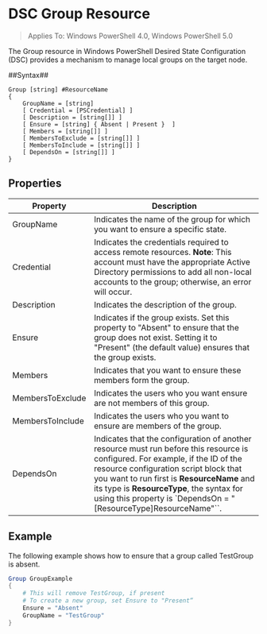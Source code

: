 # DSC Group Resource

> Applies To: Windows PowerShell 4.0, Windows PowerShell 5.0

The Group resource in Windows PowerShell Desired State Configuration (DSC) provides a mechanism to manage local groups on the target node.

##Syntax##
```
Group [string] #ResourceName
{
    GroupName = [string]
    [ Credential = [PSCredential] ]
    [ Description = [string[]] ]
    [ Ensure = [string] { Absent | Present }  ]
    [ Members = [string[]] ]
    [ MembersToExclude = [string[]] ]
    [ MembersToInclude = [string[]] ]
    [ DependsOn = [string[]] ]
}
```

## Properties

|  Property  |  Description   | 
|---|---| 
| GroupName| Indicates the name of the group for which you want to ensure a specific state.| 
| Credential| Indicates the credentials required to access remote resources. **Note**: This account must have the appropriate Active Directory permissions to add all non-local accounts to the group; otherwise, an error will occur.
| Description| Indicates the description of the group.| 
| Ensure| Indicates if the group exists. Set this property to "Absent" to ensure that the group does not exist. Setting it to "Present" (the default value) ensures that the group exists.| 
| Members| Indicates that you want to ensure these members form the group.| 
| MembersToExclude| Indicates the users who you want ensure are not members of this group.| 
| MembersToInclude| Indicates the users who you want to ensure are members of the group.| 
| DependsOn | Indicates that the configuration of another resource must run before this resource is configured. For example, if the ID of the resource configuration script block that you want to run first is __ResourceName__ and its type is __ResourceType__, the syntax for using this property is `DependsOn = "[ResourceType]ResourceName"``.| 

## Example

The following example shows how to ensure that a group called TestGroup is absent. 
```powershell
Group GroupExample
{
    # This will remove TestGroup, if present
    # To create a new group, set Ensure to "Present“
    Ensure = "Absent"
    GroupName = "TestGroup"
}
```
